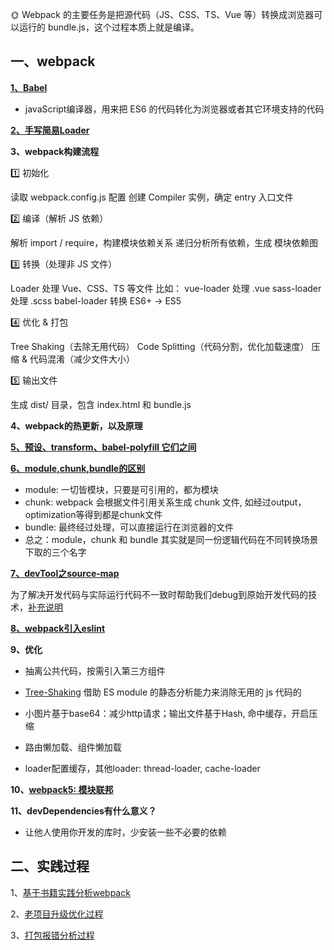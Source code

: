 🌞 Webpack 的主要任务是把源代码（JS、CSS、TS、Vue 等）转换成浏览器可以运行的 bundle.js，这个过程本质上就是编译。

## 一、webpack

**[1、Babel](https://my.oschina.net/vivotech/blog/4407304)**

* javaScript编译器，用来把 ES6 的代码转化为浏览器或者其它环境支持的代码

**[2、手写简易Loader](https://zhuanlan.zhihu.com/p/104205895)**

**3、webpack构建流程**

1️⃣ 初始化

读取 webpack.config.js 配置
创建 Compiler 实例，确定 entry 入口文件

2️⃣ 编译（解析 JS 依赖）

解析 import / require，构建模块依赖关系
递归分析所有依赖，生成 模块依赖图

3️⃣ 转换（处理非 JS 文件）

Loader 处理 Vue、CSS、TS 等文件
比如：
vue-loader 处理 .vue
sass-loader 处理 .scss
babel-loader 转换 ES6+ → ES5

4️⃣ 优化 & 打包

Tree Shaking（去除无用代码）
Code Splitting（代码分割，优化加载速度）
压缩 & 代码混淆（减少文件大小）

5️⃣ 输出文件

生成 dist/ 目录，包含 index.html 和 bundle.js

**4、webpack的热更新，以及原理**


**[5、预设、transform、babel-polyfill 它们之间](https://www.jiangruitao.com/babel/babel-polyfill/)**

**[6、module,chunk,bundle的区别](https://www.cnblogs.com/skychx/p/webpack-module-chunk-bundle.html)**
* module: 一切皆模块，只要是可引用的，都为模块
* chunk: webpack 会根据文件引用关系生成 chunk 文件, 如经过output，optimization等得到都是chunk文件
* bundle: 最终经过处理，可以直接运行在浏览器的文件
* 总之：module，chunk 和 bundle 其实就是同一份逻辑代码在不同转换场景下取的三个名字

**[7、devTool之source-map](https://zhuanlan.zhihu.com/p/135228801)**

为了解决开发代码与实际运行代码不一致时帮助我们debug到原始开发代码的技术，[补充说明](https://segmentfault.com/a/1190000008315937)

**[8、webpack引入eslint](https://segmentfault.com/a/1190000012936029)**

**9、优化**

* 抽离公共代码，按需引入第三方组件

* [Tree-Shaking](https://zhuanlan.zhihu.com/p/260724544)
  借助 ES module 的静态分析能力来消除无用的 js 代码的

* 小图片基于base64：减少http请求；输出文件基于Hash, 命中缓存，开启压缩

* 路由懒加载、组件懒加载

* loader配置缓存，其他loader: thread-loader, cache-loader


**10、[webpack5: 模块联邦](https://github.com/yang1212/collection-about/issues/73)**

**11、devDependencies有什么意义？**

* 让他人使用你开发的库时，少安装一些不必要的依赖


## 二、实践过程
1、[基于书籍实践分析webpack](https://www.cnblogs.com/Tiboo/p/12434287.html)

2、[老项目升级优化过程](https://www.cnblogs.com/Tiboo/p/14385863.html)

3、[打包报错分析过程](https://www.cnblogs.com/Tiboo/p/13832912.html)


